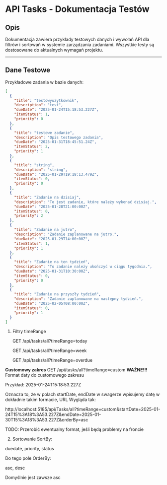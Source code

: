 # API Tasks - Dokumentacja Testów

## **Opis**

Dokumentacja zawiera przykłady testowych danych i wywołań API dla filtrów i sortowań w systemie zarządzania zadaniami. Wszystkie testy są dostosowane do aktualnych wymagań projektu.

---

## **Dane Testowe**

Przykładowe zadania w bazie danych:

```json
[
  {
    "title": "testowyuzytkownik",
    "description": "test",
    "dueDate": "2025-01-24T15:18:53.227Z",
    "itemStatus": 1,
    "priority": 0
  },
  {
    "title": "testowe zadanie",
    "description": "Opis testowego zadania",
    "dueDate": "2025-01-31T18:45:51.24Z",
    "itemStatus": 2,
    "priority": 1
  },
  {
    "title": "string",
    "description": "string",
    "dueDate": "2025-01-29T19:18:13.479Z",
    "itemStatus": 0,
    "priority": 0
  },
  {
    "title": "Zadanie na dzisiaj",
    "description": "To jest zadanie, które należy wykonać dzisiaj.",
    "dueDate": "2025-01-28T21:00:00Z",
    "itemStatus": 0,
    "priority": 2
  },
  {
    "title": "Zadanie na jutro",
    "description": "Zadanie zaplanowane na jutro.",
    "dueDate": "2025-01-29T14:00:00Z",
    "itemStatus": 1,
    "priority": 1
  },
  {
    "title": "Zadanie na ten tydzień",
    "description": "To zadanie należy ukończyć w ciągu tygodnia.",
    "dueDate": "2025-01-31T10:30:00Z",
    "itemStatus": 0,
    "priority": 0
  },
  {
    "title": "Zadanie na przyszły tydzień",
    "description": "Zadanie zaplanowane na następny tydzień.",
    "dueDate": "2025-02-05T08:00:00Z",
    "itemStatus": 0,
    "priority": 1
  }
]
```
1. Filtry timeRange
   
   GET /api/tasks/all?timeRange=today
   
   GET /api/tasks/all?timeRange=week
   
   GET /api/tasks/all?timeRange=overdue

**Customowy zakres**
GET /api/tasks/all?timeRange=custom
**WAŻNE!!!**
Format daty do customowego zakresu

Przykład: 2025-01-24T15:18:53.227Z

Oznacza to, że w polach startDate, endDate w swagerze wpisujemy datę w dokładnie takim formacie, URL Wygląda tak:

http://localhost:5185/api/Tasks/all?timeRange=custom&startDate=2025-01-24T15%3A18%3A53.227Z&endDate=2025-01-30T15%3A18%3A53.227Z&orderBy=asc

TODO: Przerobić ewentualny format, jeśli będą problemy na froncie

2. Sortowanie SortBy:

duedate,
priority,
status

Do tego pole OrderBy:

asc,
desc

Domyślnie jest zawsze asc
